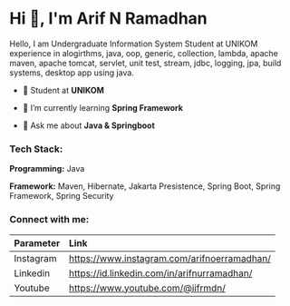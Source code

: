 <h1>Hi 👋, I'm Arif N Ramadhan</h1>


<!-- <h3>A Java Spring Boot Programmer from Indonesia</h3> -->

<p>Hello, I am Undergraduate Information System Student at UNIKOM experience in alogirthms, java, oop, generic, collection, lambda, apache maven, apache tomcat, servlet, unit test, stream, jdbc, logging, jpa, build systems, desktop app using java.</p>

- 🏫 Student at **UNIKOM**

- 🌱 I’m currently learning **Spring Framework**

- 💬 Ask me about **Java & Springboot**



<h3 align="left">Tech Stack:</h3>

**Programming:** Java

**Framework:** Maven, Hibernate, Jakarta Presistence, Spring Boot, Spring Framework, Spring Security


<h3 align="left">Connect with me:</h3>

| Parameter |    Link      |
| :-------- | :------------------------- |
| Instagram | https://www.instagram.com/arifnoerramadhan/ |
| Linkedin  | https://id.linkedin.com/in/arifnurramadhan/ |
| Youtube   | https://www.youtube.com/@iifrmdn/ |


  




